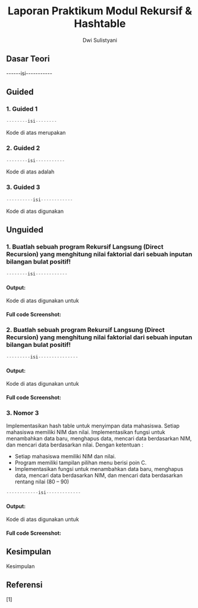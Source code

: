 # <h1 align="center">Laporan Praktikum Modul Rekursif & Hashtable</h1>
<p align="center">Dwi Sulistyani</p>

## Dasar Teori

------isi-----------

## Guided 

### 1. Guided 1

```C++
--------isi--------
```
Kode di atas merupakan 

### 2. Guided 2

```C++
--------isi-----------
```
Kode di atas adalah 

### 3. Guided 3

```C++
----------isi------------
```
Kode di atas digunakan 

## Unguided 

### 1. Buatlah sebuah program Rekursif Langsung (Direct Recursion) yang menghitung nilai faktorial dari sebuah inputan bilangan bulat positif!

```C++
--------isi------------
```
#### Output:

Kode di atas digunakan untuk 

#### Full code Screenshot:


### 2. Buatlah sebuah program Rekursif Langsung (Direct Recursion) yang menghitung nilai faktorial dari sebuah inputan bilangan bulat positif!

```C++
---------isi---------------
```
#### Output:

Kode di atas digunakan untuk 

#### Full code Screenshot:

### 3. Nomor 3
Implementasikan hash table untuk menyimpan data mahasiswa. Setiap mahasiswa memiliki NIM dan nilai. Implementasikan fungsi untuk menambahkan data baru, menghapus data, mencari data berdasarkan NIM, dan mencari data berdasarkan nilai. Dengan ketentuan :
- Setiap mahasiswa memiliki NIM dan nilai.
- Program memiliki tampilan pilihan menu berisi poin C.
- Implementasikan fungsi untuk menambahkan data baru, menghapus data, mencari data berdasarkan NIM, dan mencari data berdasarkan rentang nilai (80 – 90)

```C++
------------isi-------------
```
#### Output:
Kode di atas digunakan untuk 

#### Full code Screenshot:

## Kesimpulan
Kesimpulan 

## Referensi
[1] 